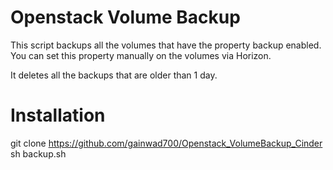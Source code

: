 # Openstack Volume Backup
This script backups all the volumes that have the property backup enabled.
You can set this property manually on the volumes via Horizon.

It deletes all the backups that are older than 1 day.


# Installation
git clone https://github.com/gainwad700/Openstack_VolumeBackup_Cinder
sh backup.sh